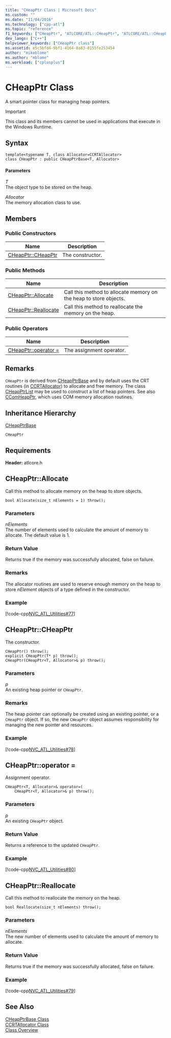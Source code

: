 ```yaml
---
title: "CHeapPtr Class | Microsoft Docs"
ms.custom: ""
ms.date: "11/04/2016"
ms.technology: ["cpp-atl"]
ms.topic: "reference"
f1_keywords: ["CHeapPtr", "ATLCORE/ATL::CHeapPtr", "ATLCORE/ATL::CHeapPtr::CHeapPtr", "ATLCORE/ATL::CHeapPtr::Allocate", "ATLCORE/ATL::CHeapPtr::Reallocate"]
dev_langs: ["C++"]
helpviewer_keywords: ["CHeapPtr class"]
ms.assetid: e5c5bfd4-9bf1-4164-8a83-8155fe253454
author: "mikeblome"
ms.author: "mblome"
ms.workload: ["cplusplus"]
---
```

# CHeapPtr Class
A smart pointer class for managing heap pointers.  
  
> [!IMPORTANT]
>  This class and its members cannot be used in applications that execute in the Windows Runtime.  
  
## Syntax  
  
```
template<typename T, class Allocator=CCRTAllocator>  
class CHeapPtr : public CHeapPtrBase<T, Allocator>
```  
  
#### Parameters  
 *T*  
 The object type to be stored on the heap.  
  
 *Allocator*  
 The memory allocation class to use.  
  
## Members  
  
### Public Constructors  
  
|Name|Description|  
|----------|-----------------|  
|[CHeapPtr::CHeapPtr](#cheapptr)|The constructor.|  
  
### Public Methods  
  
|Name|Description|  
|----------|-----------------|  
|[CHeapPtr::Allocate](#allocate)|Call this method to allocate memory on the heap to store objects.|  
|[CHeapPtr::Reallocate](#reallocate)|Call this method to reallocate the memory on the heap.|  
  
### Public Operators  
  
|Name|Description|  
|----------|-----------------|  
|[CHeapPtr::operator =](#operator_eq)|The assignment operator.|  
  
## Remarks  
 `CHeapPtr` is derived from [CHeapPtrBase](../../atl/reference/cheapptrbase-class.md) and by default uses the CRT routines (in [CCRTAllocator](../../atl/reference/ccrtallocator-class.md)) to allocate and free memory. The class [CHeapPtrList](../../atl/reference/cheapptrlist-class.md) may be used to construct a list of heap pointers. See also [CComHeapPtr](../../atl/reference/ccomheapptr-class.md), which uses COM memory allocation routines.  
  
## Inheritance Hierarchy  
 [CHeapPtrBase](../../atl/reference/cheapptrbase-class.md)  
  
 `CHeapPtr`  
  
## Requirements  
 **Header:** atlcore.h  
  
##  <a name="allocate"></a>  CHeapPtr::Allocate  
 Call this method to allocate memory on the heap to store objects.  
  
```
bool Allocate(size_t nElements = 1) throw();
```  
  
### Parameters  
 *nElements*  
 The number of elements used to calculate the amount of memory to allocate. The default value is 1.  
  
### Return Value  
 Returns true if the memory was successfully allocated, false on failure.  
  
### Remarks  
 The allocator routines are used to reserve enough memory on the heap to store *nElement* objects of a type defined in the constructor.  
  
### Example  
 [!code-cpp[NVC_ATL_Utilities#77](../../atl/codesnippet/cpp/cheapptr-class_1.cpp)]  
  
##  <a name="cheapptr"></a>  CHeapPtr::CHeapPtr  
 The constructor.  
  
```
CHeapPtr() throw();
explicit CHeapPtr(T* p) throw();
CHeapPtr(CHeapPtr<T, Allocator>& p) throw();
```  
  
### Parameters  
 *p*  
 An existing heap pointer or `CHeapPtr`.  
  
### Remarks  
 The heap pointer can optionally be created using an existing pointer, or a `CHeapPtr` object. If so, the new `CHeapPtr` object assumes responsibility for managing the new pointer and resources.  
  
### Example  
 [!code-cpp[NVC_ATL_Utilities#78](../../atl/codesnippet/cpp/cheapptr-class_2.cpp)]  
  
##  <a name="operator_eq"></a>  CHeapPtr::operator =  
 Assignment operator.  
  
```
CHeapPtr<T, Allocator>& operator=(
    CHeapPtr<T, Allocator>& p) throw();
```  
  
### Parameters  
 *p*  
 An existing `CHeapPtr` object.  
  
### Return Value  
 Returns a reference to the updated `CHeapPtr`.  
  
### Example  
 [!code-cpp[NVC_ATL_Utilities#80](../../atl/codesnippet/cpp/cheapptr-class_3.cpp)]  
  
##  <a name="reallocate"></a>  CHeapPtr::Reallocate  
 Call this method to reallocate the memory on the heap.  
  
```
bool Reallocate(size_t nElements) throw();
```  
  
### Parameters  
 *nElements*  
 The new number of elements used to calculate the amount of memory to allocate.  
  
### Return Value  
 Returns true if the memory was successfully allocated, false on failure.  
  
### Example  
 [!code-cpp[NVC_ATL_Utilities#79](../../atl/codesnippet/cpp/cheapptr-class_4.cpp)]  
  
## See Also  
 [CHeapPtrBase Class](../../atl/reference/cheapptrbase-class.md)   
 [CCRTAllocator Class](../../atl/reference/ccrtallocator-class.md)   
 [Class Overview](../../atl/atl-class-overview.md)
